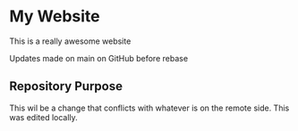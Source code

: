 # My Website

This is a really awesome website

Updates made on main on GitHub before rebase

## Repository Purpose

This wil be a change that conflicts
with whatever is on the remote side.
This was edited locally.

